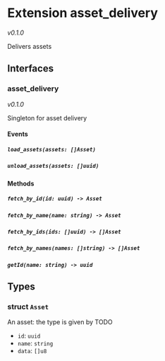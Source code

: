 # Extension asset_delivery
*v0.1.0*

Delivers assets

## Interfaces
### asset_delivery
*v0.1.0*

Singleton for asset delivery

#### Events
##### `load_assets(assets: []Asset)`

##### `unload_assets(assets: []uuid)`

#### Methods
##### `fetch_by_id(id: uuid) -> Asset`

##### `fetch_by_name(name: string) -> Asset`

##### `fetch_by_ids(ids: []uuid) -> []Asset`

##### `fetch_by_names(names: []string) -> []Asset`

##### `getId(name: string) -> uuid`

## Types
### struct `Asset`
 An asset: the type is given by TODO 
- `id`: `uuid`
- `name`: `string`
- `data`: `[]u8`
